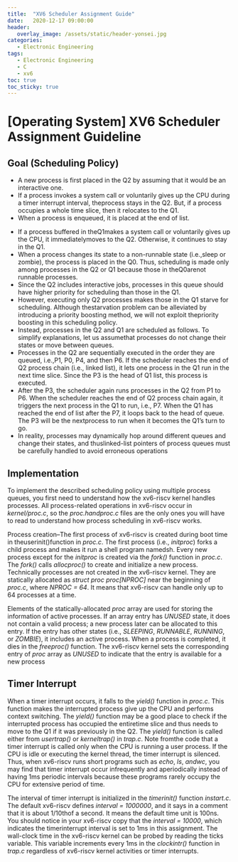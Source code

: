 ```yaml
---
title:  "XV6 Scheduler Assignment Guide"
date:   2020-12-17 09:00:00
header:
   overlay_image: /assets/static/header-yonsei.jpg
categories: 
   - Electronic Engineering
tags:
   - Electronic Engineering
   - C
   - xv6
toc: true
toc_sticky: true
---
```


# [Operating System] XV6 Scheduler Assignment Guideline

## Goal (Scheduling Policy)

- A new process is first placed in the Q2 by assuming that it would be an interactive one.
- If a process invokes a system call or voluntarily gives up the CPU during a timer interrupt interval, theprocess stays in the Q2. But, if a process occupies a whole time slice, then it relocates to the Q1.
- When a process is enqueued, it is placed at the end of list.
<!--more-->
- If a process buffered in theQ1makes a system call or voluntarily gives up the CPU, it immediatelymoves to the Q2. Otherwise, it continues to stay in the Q1.  
- When a process changes its state to a non-runnable state (i.e.,sleep or zombie), the process is placed in the Q0. Thus, scheduling is made only among processes in the Q2 or Q1 because those in theQ0arenot runnable processes.
- Since the Q2 includes interactive jobs, processes in this queue should have higher priority for scheduling than those in the Q1.
-  However,  executing only Q2 processes makes those in the Q1 starve for scheduling. Although thestarvation problem can be alleviated by introducing a priority boosting method, we will not exploit thepriority boosting in this scheduling policy.
- Instead, processes in the Q2 and Q1 are scheduled as follows. To simplify explanations, let us assumethat processes do not change their states or move between queues.
- Processes in the Q2 are sequentially executed in the order they are queued, i.e.,P1, P0, P4, and then P6. If the scheduler reaches the end of Q2 process chain (i.e., linked list), it lets one process in the Q1 run in the next time slice. Since the P3 is the head of Q1 list, this process is executed.
- After the P3, the scheduler again runs processes in the Q2 from P1 to P6. When the scheduler reaches the end of Q2 process chain again, it triggers the next process in the Q1 to run, i.e., P7.  When the Q1 has reached the end of list after the P7, it loops back to the head of queue. The P3 will be the nextprocess to run when it becomes the Q1’s turn to go.
- In reality, processes may dynamically hop around different queues and change their states, and thuslinked-list pointers of process queues must be carefully handled to avoid erroneous operations


## Implementation

To implement the described scheduling policy using multiple process queues, you first need to understand how the xv6-riscv kernel handles processes. All process-related operations in xv6-riscv occur in *kernel/proc.c*, so the *proc.handproc.c* files are the only ones you will have to read to understand how process scheduling in xv6-riscv works.

Process creation–The first process of xv6-riscv is created during boot time in theuserinit()function in *proc.c*. The first process (i.e., *initproc*) forks a child process and makes it run a shell program namedsh. Every new process except for the *initproc* is created via the *fork()* function in *proc.c*.   The *fork()* calls *allocproc()* to create and initialize a new process. Technically  processes  are  not  created  in  the  xv6-riscv  kernel.   They  are  statically  allocated  as  *struct proc proc[NPROC]* near  the  beginning  of *proc.c*,  where *NPROC = 64*. It  means  that xv6-riscv can handle only up to 64 processes at a time. 

Elements of the statically-allocated *proc* array are used for storing the information of active processes. If an array entry has *UNUSED* state,  it does not contain a valid process; a new process later can be allocated to this entry. If the entry has other states (i.e., *SLEEPING*, *RUNNABLE*, *RUNNING*, or *ZOMBIE*), it includes an active process. When  a  process  is  completed,  it  dies  in  the *freeproc()* function. The  xv6-riscv  kernel  sets  the corresponding entry of *proc* array as *UNUSED* to indicate that the entry is available for a new process


## Timer Interrupt

When a timer interrupt occurs, it falls to the *yield()* function in *proc.c*. This function makes the interrupted process give up the CPU and performs context switching. The *yield()* function may be a good place to check if the interrupted process has occupied the entiretime slice and thus needs to move to the Q1 if it was previously in the Q2. The *yield()* function is called either from *usertrap()* or *kerneltrap()* in *trap.c*.  Note fromthe code that a timer interrupt is called only when the CPU is running a user process.  If the CPU is idle or executing the kernel thread, the timer interrupt is silenced. Thus, when xv6-riscv runs short programs such as *echo*, *ls*, *andwc*, you may find that timer interrupt occur infrequently and aperiodically instead of having 1ms periodic intervals because these programs rarely occupy the CPU for extensive period of time.

The interval of timer interrupt is initialized in the *timerinit()* function *instart.c*. The default xv6-riscv defines *interval = 1000000*, and it says in a comment that it is about 1/10thof a second. It means the default time unit is 100ns. You should notice in your xv6-riscv copy that the *interval = 10000*,  which indicates the timerinterrupt interval is set to 1ms in this assignment. The wall-clock time in the xv6-riscv kernel can be probed by reading the ticks variable.  This variable increments every 1ms in the *clockintr()* function in *trap.c* regardless of xv6-riscv kernel activities or timer interrupts.

